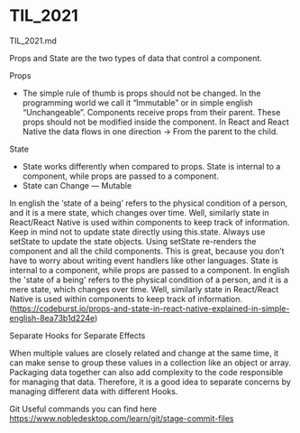 # TIL_2021
TIL_2021.md

Props and State are the two types of data that control a component.

Props
- The simple rule of thumb is props should not be changed. In the programming world we call it “Immutable” or in simple english “Unchangeable”.
Components receive props from their parent. These props should not be modified inside the component. In React and React Native the data flows in one direction -> From the parent to the child.

State
- State works differently when compared to props. State is internal to a component, while props are passed to a component.
- State can Change — Mutable

In english the ‘state of a being’ refers to the physical condition of a person, and it is a mere state, which changes over time. Well, similarly state in React/React Native is used within components to keep track of information.
Keep in mind not to update state directly using this.state. Always use setState to update the state objects. Using setState re-renders the component and all the child components. This is great, because you don’t have to worry about writing event handlers like other languages.
State is internal to a component, while props are passed to a component. In english the 'state of a being' refers to the physical condition of a person, and it is a mere state, which changes over time. Well, similarly state in React/React Native is used within components to keep track of information.<br />
(https://codeburst.io/props-and-state-in-react-native-explained-in-simple-english-8ea73b1d224e)<br />

Separate Hooks for Separate Effects

When multiple values are closely related and change at the same time, it can make sense to group these values in a collection like an object or array. Packaging data together can also add complexity to the code responsible for managing that data. Therefore, it is a good idea to separate concerns by managing different data with different Hooks.

Git Useful commands you can find here https://www.nobledesktop.com/learn/git/stage-commit-files
